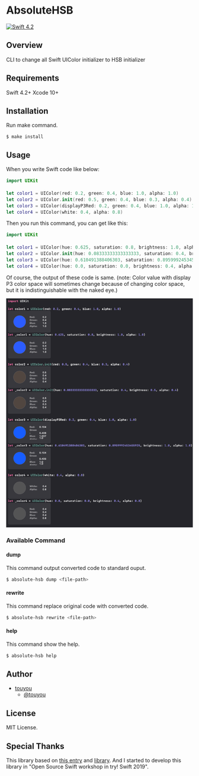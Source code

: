 # AbsoluteHSB

[![Swift 4.2](https://img.shields.io/badge/swift-4.2-orange.svg?style=flat)](https://swift.org/download/)

## Overview

CLI to change all Swift UIColor initializer to HSB initializer

## Requirements

Swift 4.2+
Xcode 10+

## Installation

Run make command.

```
$ make install
```

## Usage

When you write Swift code like below:

```swift
import UIKit

let color1 = UIColor(red: 0.2, green: 0.4, blue: 1.0, alpha: 1.0)
let color2 = UIColor.init(red: 0.5, green: 0.4, blue: 0.3, alpha: 0.4)
let color3 = UIColor(displayP3Red: 0.2, green: 0.4, blue: 1.0, alpha: 1.0)
let color4 = UIColor(white: 0.4, alpha: 0.8)
```

Then you run this command, you can get like this:

```swift
import UIKit

let color1 = UIColor(hue: 0.625, saturation: 0.8, brightness: 1.0, alpha: 1.0)
let color2 = UIColor.init(hue: 0.08333333333333333, saturation: 0.4, brightness: 0.5, alpha: 0.4)
let color3 = UIColor(hue: 0.610491388406303, saturation: 0.8959992453455925, brightness: 1.0, alpha: 1.0)
let color4 = UIColor(hue: 0.0, saturation: 0.0, brightness: 0.4, alpha: 0.8)
```

Of course, the output of these code is same. (note: Color value with display P3 color space will sometimes change because of changing color space, but it is indistinguishable with the naked eye.)

![evidence](Assets/color_test.png)

### Available Command

#### dump

This command output converted code to standard ouput.

```sh
$ absolute-hsb dump <file-path>
```

#### rewrite

This command replace original code with converted code.

```sh
$ absolute-hsb rewrite <file-path>
```

#### help

This command show the help.

```sh
$ absolute-hsb help
```

## Author

- [touyou](https://touyou.dev)
  - [@touyou](https://github.com/touyou)

## License

MIT License.

## Special Thanks

This library based on [this entry](https://yutailang0119.hatenablog.com/entry/swift-syntax-uicolor) and [library](https://github.com/yutailang0119/swift-color-detector).
And I started to develop this library in "Open Source Swift workshop in try! Swift 2019".
